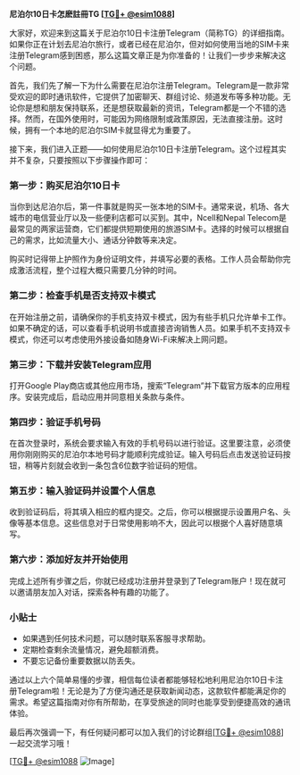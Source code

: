 **尼泊尔10日卡怎麽註冊TG [[TG💪+ @esim1088](https://t.me/s/esim1088)]**

大家好，欢迎来到这篇关于尼泊尔10日卡注册Telegram（简称TG）的详细指南。如果你正在计划去尼泊尔旅行，或者已经在尼泊尔，但对如何使用当地的SIM卡来注册Telegram感到困惑，那么这篇文章正是为你准备的！让我们一步步来解决这个问题。

首先，我们先了解一下为什么需要在尼泊尔注册Telegram。Telegram是一款非常受欢迎的即时通讯软件，它提供了加密聊天、群组讨论、频道发布等多种功能。无论你是想和朋友保持联系，还是想获取最新的资讯，Telegram都是一个不错的选择。然而，在国外使用时，可能因为网络限制或政策原因，无法直接注册。这时候，拥有一个本地的尼泊尔SIM卡就显得尤为重要了。

接下来，我们进入正题——如何使用尼泊尔10日卡注册Telegram。这个过程其实并不复杂，只要按照以下步骤操作即可：

### 第一步：购买尼泊尔10日卡

当你到达尼泊尔后，第一件事就是购买一张本地的SIM卡。通常来说，机场、各大城市的电信营业厅以及一些便利店都可以买到。其中，Ncell和Nepal Telecom是最常见的两家运营商，它们都提供短期使用的旅游SIM卡。选择的时候可以根据自己的需求，比如流量大小、通话分钟数等来决定。

购买时记得带上护照作为身份证明文件，并填写必要的表格。工作人员会帮助你完成激活流程，整个过程大概只需要几分钟的时间。

### 第二步：检查手机是否支持双卡模式

在开始注册之前，请确保你的手机支持双卡模式，因为有些手机只允许单卡工作。如果不确定的话，可以查看手机说明书或直接咨询销售人员。如果手机不支持双卡模式，你还可以考虑使用外接设备如随身Wi-Fi来解决上网问题。

### 第三步：下载并安装Telegram应用

打开Google Play商店或其他应用市场，搜索“Telegram”并下载官方版本的应用程序。安装完成后，启动应用并同意相关条款与条件。

### 第四步：验证手机号码

在首次登录时，系统会要求输入有效的手机号码以进行验证。这里要注意，必须使用你刚刚购买的尼泊尔本地号码才能顺利完成验证。输入号码后点击发送验证码按钮，稍等片刻就会收到一条包含6位数字验证码的短信。

### 第五步：输入验证码并设置个人信息

收到验证码后，将其填入相应的框内提交。之后，你可以根据提示设置用户名、头像等基本信息。这些信息对于日常使用影响不大，因此可以根据个人喜好随意填写。

### 第六步：添加好友并开始使用

完成上述所有步骤之后，你就已经成功注册并登录到了Telegram账户！现在就可以邀请朋友加入对话，探索各种有趣的功能了。

### 小贴士

- 如果遇到任何技术问题，可以随时联系客服寻求帮助。
- 定期检查剩余流量情况，避免超额消费。
- 不要忘记备份重要数据以防丢失。

通过以上六个简单易懂的步骤，相信每位读者都能够轻松地利用尼泊尔10日卡注册Telegram啦！无论是为了方便沟通还是获取新闻动态，这款软件都能满足你的需求。希望这篇指南对你有所帮助，在享受旅途的同时也能享受到便捷高效的通讯体验。

最后再次强调一下，有任何疑问都可以加入我们的讨论群组[[TG💪+ @esim1088](https://t.me/s/esim1088)]一起交流学习哦！

[[TG💪+ @esim1088](https://t.me/s/esim1088) ![Image](https://i.postimg.cc/4NQfJmqS/Snipaste-2025-05-13-00-14-12.png)]